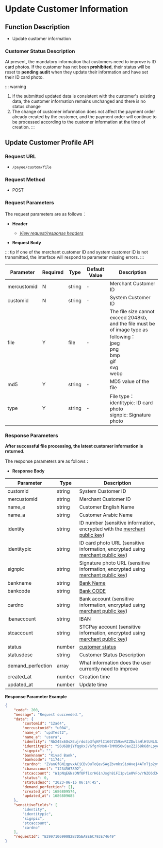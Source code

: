 # Update Customer Information

## Function Description

- Update customer information

### Customer Status Description

At present, the mandatory information that customers need to improve is ID card photos. If the customer has not been **prohibited**, their status will be reset to **pending audit** when they update their information and have set their ID card photo.

::: warning 
1. If the submitted updated data is consistent with the customer's existing data, the customer information remains unchanged and there is no status change
2. The change of customer information does not affect the payment order already created by the customer, and the payment order will continue to be processed according to the customer information at the time of creation.
:::

## Update Customer Profile API

### Request URL

- `/payee/custom/file`

### Request Method

- POST

### Request Parameters

The request parameters are as follows：

- **Header**

  - [_View request/response headers_](/en/payoutApi/apiRule/header)

- **Request Body**

::: tip 
If one of the merchant customer ID and system customer ID is not transmitted, the interface will respond to parameter missing errors.
:::

| **Parameter** | **Required** | **Type** | **Default Value** | **Description**                                                                                                                   |
| ------------- | ------------ | -------- | ----------------- | --------------------------------------------------------------------------------------------------------------------------------- |
| mercustomid   | N            | string   | -                 | Merchant Customer ID                                                                                                              |
| customid      | N            | string   | -                 | System Customer ID                                                                                                                |
| file          | Y            | file     | -                 | The file size cannot exceed 2048kb, and the file must be of image type as following：<br>jpeg<br>png<br>bmp<br>gif<br>svg<br>webp |
| md5           | Y            | string   | -                 | MD5 value of the file                                                                                                             |
| type          | Y            | string   | -                 | File type：<br>identitypic: ID card photo<br>signpic: Signature photo                                                             |

### Response Parameters

**After successful file processing, the latest customer information is returned.**

The response parameters are as follows：

- **Response Body**

| **Parameter**     | **Type** | **Description**                                                                                                                                      |
| ----------------- | -------- | ---------------------------------------------------------------------------------------------------------------------------------------------------- |
| customid          | string   | System Customer ID                                                                                                                                   |
| mercustomid       | string   | Merchant Customer ID                                                                                                                                 |
| name_e            | string   | Customer English Name                                                                                                                                |
| name_a            | string   | Customer Arabic Name                                                                                                                                 |
| identity          | string   | ID number (sensitive information, encrypted with the [merchant public key](/en/payoutApi/apiRule/certificateKey#merchant-public-private-key))        |
| identitypic       | string   | ID card photo URL (sensitive information, encrypted using [merchant public key](/en/payoutApi/apiRule/certificateKey#merchant-public-private-key))   |
| signpic           | string   | Signature photo URL (sensitive information, encrypted using [merchant public key](/en/payoutApi/apiRule/certificateKey#merchant-public-private-key)) |
| bankname          | string   | [Bank Name](/en/payoutApi/banks/bankList)                                                                                                            |
| bankcode          | string   | [Bank CODE](/en/payoutApi/banks/bankList)                                                                                                            |
| cardno            | string   | Bank account (sensitive information, encrypted using [merchant public key](/en/payoutApi/apiRule/certificateKey#merchant-public-private-key))        |
| ibanaccount       | string   | IBAN                                                                                                                                                 |
| stcaccount        | string   | STCPay account (sensitive information, encrypted using [merchant public key](/en/payoutApi/apiRule/certificateKey#merchant-public-private-key))      |
| status            | number   | [customer status](/en/payoutApi/appendix/customStatus)                                                                                               |
| statusdesc        | string   | Customer Status Description                                                                                                                          |
| demand_perfection | array    | What information does the user currently need to improve                                                                                             |
| created_at        | number   | Creation time                                                                                                                                        |
| updated_at        | number   | Update time                                                                                                                                          |

**Response Parameter Example**

```json
{
    "code": 200,
    "message": "Request succeeded.",
    "data": {
        "customid": "12ad4",
        "mercustomid": "u004",
        "name_e": "updTest2",
        "name_a": "usera",
        "identity": "NbX4Ex6OsXEujrdo3p3fqKPlI1607Z59xwRIZDwlaHlHtUNLSJCP6Hp9TQVVZt66Pw+7LLENT84l6TiH7owxgY+jUl5qfRs4+ooNb3Hb4tWgXcUBi3f8NDKI3KNL5FdiXXsaqy/l8uWZoiDuRuwfQCZEUJPl3yacVfwgq8IwUO4Gqld9iN6ciyxAT16w/rkafV56gNDaWNrLet8/3HxaCUXmYfs1SpYyUwi3Hn2uI1sDme9MLZtPUo/0Nwbq5MyR5IANq4O6Enw1K3LQ4g9ZmmS7QpY7iFGT/3zKFAsycjD8focAmM9+quITspykDR3p0y9Pvs6PWMXiR5FjhAaRsw==",
        "identitypic": "S6U6BDjYfqgHxJVGfgrRNoK+lMM050wJaxZZJ68k6dnLpyoqETiSbLvjVmmFnfdTnzQRKu3qXAKRe/PJYDq4EgT5G2hS0iS3UtvkHKgjACcDvgPqVIGDpH4ru7UbopZwJNRfrBLlVcV+N+wWMqii/r1t5wTGdx8yupy/3jhZX7hhO8HFl+BvR4JSgdPWNH00zu4sTi/w2P5wEayIzK4ya/Be7w0ULbhFgoczNRrdo9hoIbewH529s74OApked4/U3uaquCjjv6h+m+U/P9efRTsOl+5u/AmYxO4mTI2C+k8SY8lK9JUBI+1wVQm/Sj81UcXAFLN2IjFYo/bbrZuOww==",
        "signpic": "",
        "bankname": "Riyad Bank",
        "bankcode": "1174c",
        "cardno": "ZVanGfGN1gpvxACjCBvDuToQevSAgZbvmksSioWvej4ATnTjp2ytSmdcIkKA3CtkcoiZXTVp11yazyj4JYpQDC99uO+mE13zIz48Uxs98GM8DY+USO3SPCAEn70YyBZ5jX9GfhWob+1UwUkqjh++WOvQbYZl7JxxMLyTG62T4pXo74XWHZeX5kUTTFOJvX8Lc9h3WmVV8GG6xcU+HZ2dWlUO0EZHTIFm7ymre5w1fXUfR9ljHzb7AVYnTIArLENPPFSNYh7HvzZIMloA0exffgcUT4sZwUD5iTeNXDSAjfLRb/n7HDFAlTvZZpxWt0cKNSruPtvyQ5xiptAA3RmEOw==",
        "ibanaccount": "1234567892",
        "stcaccount": "W1pNqEGNzONfUPfixrH61nJsgh8iFI1pv1e0VFo/rNZO6d34fFPwj/SPMqajWRjOFp8IJjBJZWOMbFALS8nTx93lhIJddtEWkNPf3t+qKSlyehORZhF/5RYzvmAu7ThV/124BOzSs/LsX7u8ZKzhudpVU6GWFZr+0GgwzDZNr/SdVm9S2ec621wSuUVgzu3ahINg/7ko5RuVzkK6eUPZ+R/v8xnRowH6SCjKfuNtHONU/7u0si1gryL8D7cb1NYy2yAx7FxWexRFyDendPZB0TsISMwAqV29RSDxG+AfJDvbsfs3mZia352avZmEpxcxILntqncjOdRnVrjEheq8sQ==",
        "status": 0,
        "statusdesc": "2023-06-15 06:14:45",
        "demand_perfection": [],
        "created_at": 1686809574,
        "updated_at": 1686809685
    },
    "sensitiveFields": [
        "identity",
        "identitypic",
        "signpic",
        "stcaccount",
        "cardno"
    ],
    "requestId": "B299710699082B7D5EA8E6C793E74649"
}
```